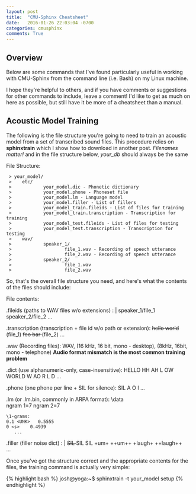 ```yaml
---
layout: post
title:  "CMU-Sphinx Cheatsheet"
date:   2016-01-26 22:03:04 -0700
categories: cmusphinx
comments: True
---
```


## Overview

Below are some commands that I've found particularly useful in working with CMU-Sphinx from the command line (i.e. Bash) on my Linux machine. 

I hope they're helpful to others, and if you have comments or suggestions for other commands to include, leave a comment! I'd like to get as much on here as possible, but still have it be more of a cheatsheet than a manual.

## Acoustic Model Training

The following is the file structure you're going to need to train an acoustic model from a set of transcribed sound files. This procedure relies on **sphinxtrain** which I show how to download in another post. *Filenames matter!* and in the file structure below, *your_db* should always be the same

File Structure:

     > your_model/
     >    etc/
     >            your_model.dic - Phonetic dictionary
	 >            your_model.phone - Phoneset file
	 >            your_model.lm - Language model
	 >            your_model.filler - List of fillers
	 >            your_model_train.fileids - List of files for training
	 >            your_model_train.transcription - Transcription for training
	 >            your_model_test.fileids - List of files for testing
	 >            your_model_test.transcription - Transcription for testing
	 >    wav/
     >            speaker_1/
     >                    file_1.wav - Recording of speech utterance
     >                    file_2.wav - Recording of speech utterance
	 >            speaker_2/
     >                    file_1.wav
     >                    file_2.wav

So, that's the overall file structure you need, and here's what the contents of the files should include:

File contents:

.fileids (paths to WAV files w/o extensions) : |
         speaker_1/file_1
         speaker_2/file_2
              ...
	      
.transcription (transcription + file id w/o path or extension):
               <s> hello world </s> (file_1)
               <s> foo bar </s> (file_2)
                          ...

.wav (Recording files):
     WAV, (16 kHz, 16 bit, mono - desktop), (8kHz, 16bit, mono - telephone)
     **Audio format mismatch is the most common training problem**

.dict (use alphanumeric-only, case-insensitive):
      HELLO HH AH L OW
      WORLD W AO R L D
            ...

.phone (one phone per line + SIL for silence):
       SIL
       A
       O
       I
       ...

.lm (or .lm.bin, commonly in ARPA format):
    \data\
    ngram 1=7
    ngram 2=7
    
    \1-grams:
    0.1 <UNK>	0.5555
    0 <s>	 0.4939
       ...

.filler (filler noise dict) : |
        <s> SIL
	    </s> SIL
	    <sil> SIL
	    +um+ ++um++
	    +laugh+ ++laugh++	
	    ...

Once you've got the structure correct and the appropriate contents for the files, the training command is actually very simple:



{% highlight bash %}
josh@yoga:~$ sphinxtrain -t your_model setup
{% endhighlight %}

<br />

<br />


[libgtk]: http://packages.ubuntu.com/precise/libgtk2.0-dev



